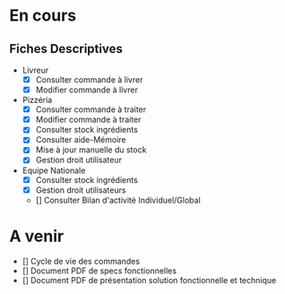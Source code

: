# En cours

## Fiches Descriptives
- Livreur
    - [x] Consulter commande à livrer
    - [x] Modifier commande à livrer
- Pizzéria
    - [x] Consulter commande à traiter
    - [x] Modifier commande à traiter
    - [x] Consulter stock ingrédients
    - [x] Consulter aide-Mémoire
    - [x] Mise à jour manuelle du stock
    - [x] Gestion droit utilisateur
- Equipe Nationale
    - [x] Consulter stock ingrédients
    - [x] Gestion droit utilisateurs
    - [] Consulter Bilan d'activité Individuel/Global

# A venir

 - [] Cycle de vie des commandes
 - [] Document PDF de specs fonctionnelles
 - [] Document PDF de présentation solution fonctionnelle et technique